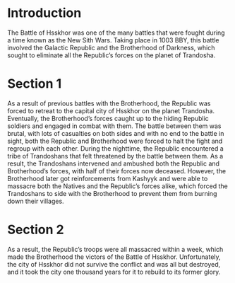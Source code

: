 # Introduction

The Battle of Hsskhor was one of the many battles that were fought during a time known as the New Sith Wars.
Taking place in 1003 BBY, this battle involved the Galactic Republic and the Brotherhood of Darkness, which sought to eliminate all the Republic’s forces on the planet of Trandosha.

# Section 1

As a result of previous battles with the Brotherhood, the Republic was forced to retreat to the capital city of Hsskhor on the planet Trandosha.
Eventually, the Brotherhood’s forces caught up to the hiding Republic soldiers and engaged in combat with them.
The battle between them was brutal, with lots of casualties on both sides and with no end to the battle in sight, both the Republic and Brotherhood were forced to halt the fight and regroup with each other.
During the nighttime, the Republic encountered a tribe of Trandoshans that felt threatened by the battle between them.
As a result, the Trandoshans intervened and ambushed both the Republic and Brotherhood’s forces, with half of their forces now deceased.
However, the Brotherhood later got reinforcements from Kashyyk and were able to massacre both the Natives and the Republic’s forces alike, which forced the Trandoshans to side with the Brotherhood to prevent them from burning down their villages.

# Section 2

As a result, the Republic’s troops were all massacred within a week, which made the Brotherhood the victors of the Battle of Hsskhor.
Unfortunately, the city of Hsskhor did not survive the conflict and was all but destroyed, and it took the city one thousand years for it to rebuild to its former glory.
